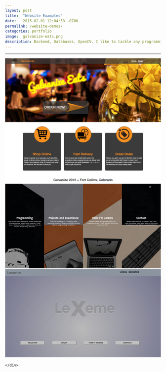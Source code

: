 ```yaml
---
layout: post
title:  "Website Examples"
date:   2015-02-01 12:04:53 -0700
permalink: /website-demos/
categories: portfolio
image:	galvanize-eats.png
description: Backend, Databases, OpenCV. I like to tackle any programming problem and learn new tech. But I enjoy the front-end user experience the most. Being creative, awesome CSS, and making functional eye-candy is something I could do every day. Here are some random examples of my work.
---
```


<div class="row">
	<div class="col-xs-12 col-sm-12 col-md-9 col-md-offset-1 col-lg-9 col-lg-offset-1">
		<hr/>
		<div class="col-xs-6 col-sm-6 col-md-6 col-lg-6">
			<a href="https://gschool-eats-jeremy.firebaseapp.com/"><img class="repeating-post-image" src="/assets/images/galvanize-eats.png"/></a>
			<a href="https://lexeme.tech/"><img class="repeating-post-image" src="/assets/images/portfolio-example.png"/></a>
		</div>
		<div class="col-xs-6 col-sm-6 col-md-6 col-lg-6">
			<a href="https://lexeme.tech/"><img class="repeating-post-image" src="/assets/images/lexeme-tech.png"/></a>
		</div>
		
	</div>
</div>
